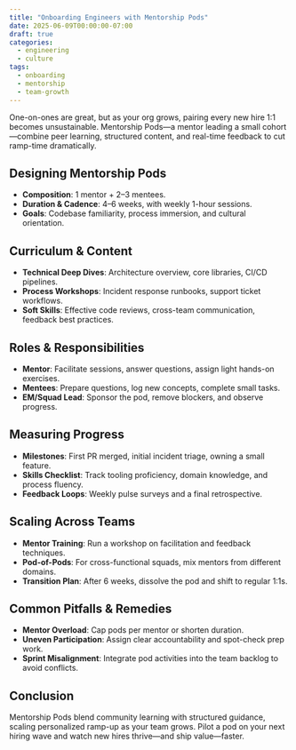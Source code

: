 ```yaml
---
title: "Onboarding Engineers with Mentorship Pods"
date: 2025-06-09T00:00:00-07:00
draft: true
categories:
  - engineering
  - culture
tags:
  - onboarding
  - mentorship
  - team-growth
---
```


One-on-ones are great, but as your org grows, pairing every new hire 1:1 becomes unsustainable. Mentorship Pods—a mentor leading a small cohort—combine peer learning, structured content, and real-time feedback to cut ramp-time dramatically.

## Designing Mentorship Pods

- **Composition**: 1 mentor + 2–3 mentees.  
- **Duration & Cadence**: 4–6 weeks, with weekly 1-hour sessions.  
- **Goals**: Codebase familiarity, process immersion, and cultural orientation.

## Curriculum & Content

- **Technical Deep Dives**: Architecture overview, core libraries, CI/CD pipelines.  
- **Process Workshops**: Incident response runbooks, support ticket workflows.  
- **Soft Skills**: Effective code reviews, cross-team communication, feedback best practices.

## Roles & Responsibilities

- **Mentor**: Facilitate sessions, answer questions, assign light hands-on exercises.  
- **Mentees**: Prepare questions, log new concepts, complete small tasks.  
- **EM/Squad Lead**: Sponsor the pod, remove blockers, and observe progress.

## Measuring Progress

- **Milestones**: First PR merged, initial incident triage, owning a small feature.  
- **Skills Checklist**: Track tooling proficiency, domain knowledge, and process fluency.  
- **Feedback Loops**: Weekly pulse surveys and a final retrospective.

## Scaling Across Teams

- **Mentor Training**: Run a workshop on facilitation and feedback techniques.  
- **Pod-of-Pods**: For cross-functional squads, mix mentors from different domains.  
- **Transition Plan**: After 6 weeks, dissolve the pod and shift to regular 1:1s.

## Common Pitfalls & Remedies

- **Mentor Overload**: Cap pods per mentor or shorten duration.  
- **Uneven Participation**: Assign clear accountability and spot-check prep work.  
- **Sprint Misalignment**: Integrate pod activities into the team backlog to avoid conflicts.

## Conclusion

Mentorship Pods blend community learning with structured guidance, scaling personalized ramp-up as your team grows. Pilot a pod on your next hiring wave and watch new hires thrive—and ship value—faster.
